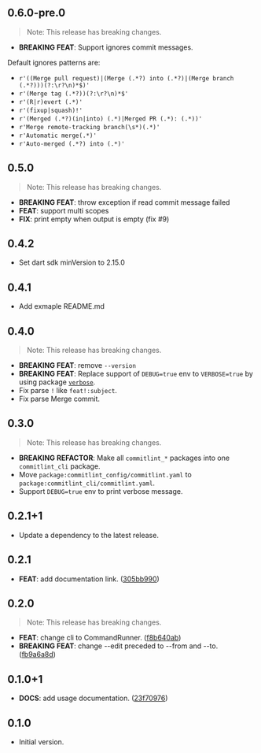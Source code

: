 ## 0.6.0-pre.0

> Note: This release has breaking changes.

- **BREAKING** **FEAT**: Support ignores commit messages. 

Default ignores patterns are:
  - `r'((Merge pull request)|(Merge (.*?) into (.*?)|(Merge branch (.*?)))(?:\r?\n)*$)'`
  - `r'(Merge tag (.*?))(?:\r?\n)*$'`
  - `r'(R|r)evert (.*)'`
  - `r'(fixup|squash)!'`
  - `r'(Merged (.*?)(in|into) (.*)|Merged PR (.*): (.*))'`
  - `r'Merge remote-tracking branch(\s*)(.*)'`
  - `r'Automatic merge(.*)'`
  - `r'Auto-merged (.*?) into (.*)'`

## 0.5.0

> Note: This release has breaking changes.

 - **BREAKING** **FEAT**: throw exception if read commit message failed
 - **FEAT**: support multi scopes
 - **FIX**: print empty when output is empty (fix #9)

## 0.4.2

 - Set dart sdk minVersion to 2.15.0
## 0.4.1

 - Add exmaple README.md

## 0.4.0

> Note: This release has breaking changes.

 - **BREAKING** **FEAT**:  remove `--version`
 - **BREAKING** **FEAT**: Replace support of `DEBUG=true` env to `VERBOSE=true` by using package [`verbose`](https://pub.dev/packages/verbose).
 - Fix parse `!` like `feat!:subject`.
 - Fix parse Merge commit.

## 0.3.0

> Note: This release has breaking changes.

 - **BREAKING** **REFACTOR**: Make all `commitlint_*` packages into one `commitlint_cli` package.
 - Move `package:commitlint_config/commitlint.yaml` to `package:commitlint_cli/commitlint.yaml`.
 - Support `DEBUG=true` env to print verbose message.
## 0.2.1+1

 - Update a dependency to the latest release.

## 0.2.1

 - **FEAT**: add documentation link. ([305bb990](https://github.com/hyiso/commitlint/commit/305bb990f0e1f70e6f0ca7266231603a28c84820))

## 0.2.0

> Note: This release has breaking changes.

 - **FEAT**: change cli to CommandRunner. ([f8b640ab](https://github.com/hyiso/commitlint/commit/f8b640ab1b337ed27ae4b37808d4fea74869c709))
 - **BREAKING** **FEAT**: change --edit preceded to --from and --to. ([fb9a6a8d](https://github.com/hyiso/commitlint/commit/fb9a6a8d33b87d8ee3784642e284a68b6cc90dea))

## 0.1.0+1

 - **DOCS**: add usage documentation. ([23f70976](https://github.com/hyiso/commitlint/commit/23f70976f2bb87776a0951f6fb7ccb067f743c52))

## 0.1.0

- Initial version.
